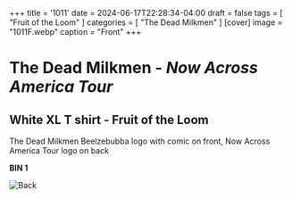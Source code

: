 +++
title = '1011'
date = 2024-06-17T22:28:34-04:00
draft = false
tags = [ "Fruit of the Loom" ]
categories = [ "The Dead Milkmen" ]
[cover]
image = "1011F.webp"
caption = "Front"
+++
# The Dead Milkmen - *Now Across America Tour*
## White XL T shirt - Fruit of the Loom
The Dead Milkmen Beelzebubba logo with comic on front, Now Across America Tour logo on back

**BIN 1**

![Back](/1011B.webp)
